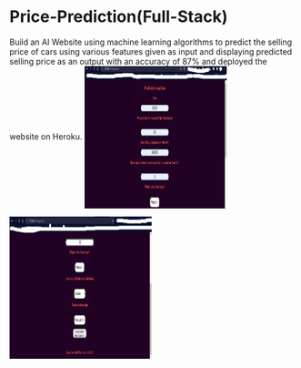 # Price-Prediction(Full-Stack)
Build an AI Website using machine learning algorithms to predict the selling price of cars using various features given as input and displaying predicted selling price as an output with an accuracy of 87%  and deployed the website on Heroku.
<img align=center alt=" " height=250px width=250px src="./demo/Screenshot (162).png">

<img align=center alt=" " height=250px width=250px src="./demo/Screenshot (164).png">
